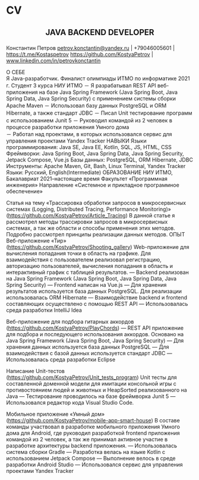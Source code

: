 # CV

## <p align="center"> JAVA BACKEND DEVELOPER</p>

Константин Петров
petrov.konctantin@yandex.ru | +79046005601 | https://t.me/Kostaspetrov
https://github.com/KostyaPetrov | www.linkedin.com/in/petrovkonctantin

О СЕБЕ	
Я Java-разработчик. Финалист олимпиады ИТМО по информатике 2021 г. Студент 3 курса НИУ ИТМО
－	Я разрабатывал REST API веб-приложения на базе Java Spring Framework (Java Spring Boot, Java Spring Data, Java Spring Security) с применением системы сборки Apache Maven
－	Использовал базу данных PostgreSQL и ORM Hibernate, а также стандарт JDBC
－	Писал Unit тестирование программ с использованием Junit 5
－	Руководил командой из 2 человек в процессе разработки приложения Умного дома	
－	Работал над проектами, в которых использовался сервис для управления проектами Yandex Tracker
НАВЫКИ
Языки программирования: Java SE, Java EE, Kotlin, SQL, JS, HTML, CSS 
Фреймворки: Java Spring Boot, Java Spring Data, Java Spring Security, Jetpack Compose, Vue.js 
Базы данных: PostgreSQL, ORM Hibernate, JDBC 
Инструменты: Apache Maven, Git, Bash, Linux Terminal, Yandex Tracker 
Языки: Русский, English(Intermediate) 
ОБРАЗОВАНИЕ
НИУ ИТМО, Бакалавриат 2021–настоящее время
Факультет «Программная инженерия»
Направление «Системное и прикладное программное обеспечение»

Статья на тему «Трассировка обработки запросов в микросервисных системах (Logging, Distributed Tracing, Performance Monitoring)» (https://github.com/KostyaPetrov/Article_Tracing)
В данной статье я рассмотрел методы трассировки запросов в микросервисных системах, а так же области и способы применения этих методов. Подробно рассмотрел принципы реализации данных методов.
ОПЫТ
Веб-приложение «Тир» (https://github.com/KostyaPetrov/Shooting_gallery)
Web-приложение для вычисления попадания точки в область на графике. Для взаимодействия с пользователем реализовал регистрацию, авторизацию пользователей, вычисления попадания в область и интерактивный график с таблицей результатов.
—	Backend реализован на Java Spring Framework (Java Spring Boot, Java Spring Data, Java Spring Security)
—	Frontend написан на Vue.js
—	Для хранения результатов используется база данных PostgreSQL. Для реализации использовалась ORM Hibernate 
—	Взаимодействие backend и frontend составляющих осуществлено с помощью REST API
—	 Использовалась среда разработки IntelliJ Idea

Веб-приложение для подбора гитарных аккордов (https://github.com/KostyaPetrov/PlayChords)
—	REST API приложение для подбора и последующего использования аккордов. Основано на Java Spring Framework (Java Spring Boot, Java Spring Security)
—	Для хранения данных используется база данных PostgreSQL 
—	Для взаимодействия с базой данных используется стандарт JDBC
—	Использовалась среда разработки Eclipse
	
Написание Unit-тестов (https://github.com/KostyaPetrov/Unit_tests_program)
Unit тесты для составленной доменной модели для имитации консольной игры с противостоянием людей и животных и HeapSorted реализованного на Java
—	Тестирование проводилось на базе фреймворка Junit 5
—	Использовался редактор кода Visual Studio Code. 

Мобильное приложение «Умный дом» (https://github.com/KostyaPetrov/mobile-app-smart-house)
В составе команды участвовал в разработке мобильного приложения Умного дома для Android, где руководил разработкой frontend приложения командой из 2 человек, а так же принимал активное участие в разработке архитектуры backend приложения.
—	Использовалась система сборки Gradle
—	Разработка велась на языке Kotlin с использованием Jetpack Compose
—	Выполнение велось в среде разработки Android Studio
—	Использовался сервис для управления проектами Yandex Tracker 

